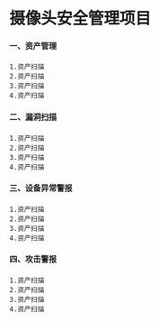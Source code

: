 # 摄像头安全管理项目

#### 一、资产管理
    1.资产扫描
    2.资产扫描
    3.资产扫描
    4.资产扫描
#### 二、漏洞扫描
    1.资产扫描
    2.资产扫描
    3.资产扫描
    4.资产扫描
#### 三、设备异常警报
    1.资产扫描
    2.资产扫描
    3.资产扫描
    4.资产扫描
#### 四、攻击警报
    1.资产扫描
    2.资产扫描
    3.资产扫描
    4.资产扫描